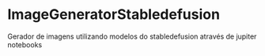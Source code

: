 # ImageGeneratorStabledefusion
Gerador de imagens utilizando modelos do stabledefusion através de jupiter notebooks
